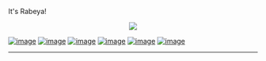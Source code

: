 It's Rabeya!


<p align="center">
  <img src="https://user-images.githubusercontent.com/44209638/180598919-7a1033c0-0499-4340-81fd-2b322dc44565.png" />
</p>



   [![image](https://img.shields.io/twitter/url?label=Rabeya%20Akter&logo=linkedin&style=social&url=https%3A%2F%2Fwww.linkedin.com%2Fhp%2F)](https://www.linkedin.com/in/rabeya-akter-4a3111174/)
[![image](https://img.shields.io/twitter/url?label=Rabeya%20Akter&logo=twitter&style=social&url=https%3A%2F%2Ftwitter.com%2FRabeyaA39672541)](https://twitter.com/RabeyaA39672541)
[![image](https://img.shields.io/twitter/url?label=Rabeya%20Akter&logo=google%20scholar&style=social&url=https%3A%2F%2Fwww.linkedin.com%2Fhp%2F)](https://scholar.google.com/citationshl=en&user=3XYOK88AAAAJ)
[![image](https://img.shields.io/twitter/url?label=Rabeya%20Akter&logo=kaggle&style=social&url=https%3A%2F%2Fwww.kaggle.com%2F)](https://www.kaggle.com/rabeyaakter23)
[![image](https://img.shields.io/twitter/url?label=Rabeya%20Akter&logo=hackerrank&style=social&url=https%3A%2F%2Fwww.hackerrank.com%2Fs2018126866)](https://www.hackerrank.com/s2018126866)
[![image](https://img.shields.io/twitter/url?label=Rabeya%20Akter&logo=hackerearth&style=social&url=https%3A%2F%2Fwww.hackerearth.com%2Fchallenges%2F)](https://www.hackerearth.com/@s2018126866)
 
-----

<br />

<br />





 
 
 


